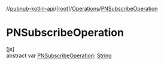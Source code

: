 //[pubnub-kotlin-api](../../../index.md)/[[root]](../index.md)/[Operations](index.md)/[PNSubscribeOperation](-p-n-subscribe-operation.md)

# PNSubscribeOperation

[js]\
abstract var [PNSubscribeOperation](-p-n-subscribe-operation.md): [String](https://kotlinlang.org/api/latest/jvm/stdlib/kotlin/-string/index.html)
